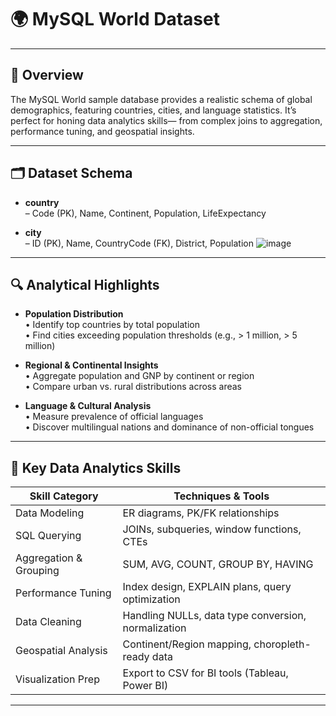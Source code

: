 # 🌍 MySQL World Dataset

---

## 📖 Overview

The MySQL World sample database provides a realistic schema of global demographics, featuring countries, cities, and language statistics. It’s perfect for honing data analytics skills— from complex joins to aggregation, performance tuning, and geospatial insights.

---

## 🗂️ Dataset Schema

- **country**  
  – Code (PK), Name, Continent, Population, LifeExpectancy

- **city**  
  – ID (PK), Name, CountryCode (FK), District, Population
![image](https://github.com/user-attachments/assets/a8652446-b1ef-454d-bb87-f939acb6b102)

---

## 🔍 Analytical Highlights

- **Population Distribution**  
  • Identify top countries by total population  
  • Find cities exceeding population thresholds (e.g., > 1 million, > 5 million)  

- **Regional & Continental Insights**  
  • Aggregate population and GNP by continent or region  
  • Compare urban vs. rural distributions across areas  

- **Language & Cultural Analysis**  
  • Measure prevalence of official languages  
  • Discover multilingual nations and dominance of non-official tongues  

---

## 🚀 Key Data Analytics Skills

| Skill Category       | Techniques & Tools                                 |
|----------------------|----------------------------------------------------|
| Data Modeling        | ER diagrams, PK/FK relationships                   |
| SQL Querying         | JOINs, subqueries, window functions, CTEs          |
| Aggregation & Grouping | SUM, AVG, COUNT, GROUP BY, HAVING               |
| Performance Tuning   | Index design, EXPLAIN plans, query optimization    |
| Data Cleaning        | Handling NULLs, data type conversion, normalization|
| Geospatial Analysis  | Continent/Region mapping, choropleth-ready data    |
| Visualization Prep   | Export to CSV for BI tools (Tableau, Power BI)     |

---


